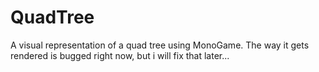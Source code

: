 # QuadTree
A visual representation of a quad tree using MonoGame. The way it gets rendered is bugged right now, but i will fix that later...
